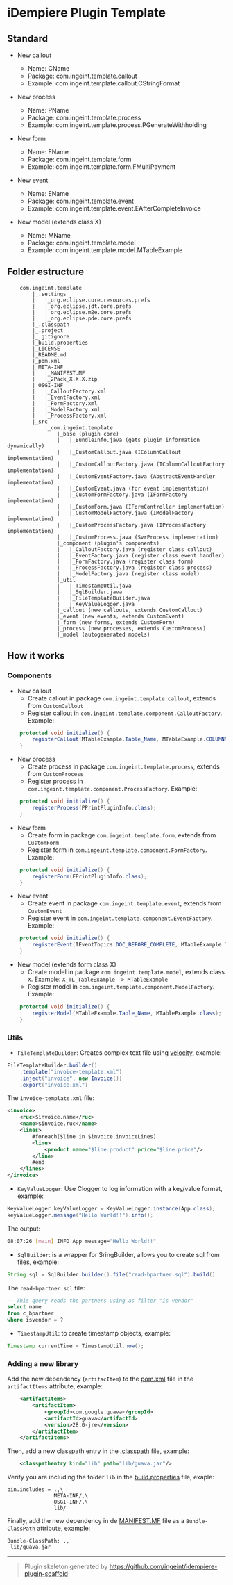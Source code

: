 # iDempiere Plugin Template

## Standard

- New callout
    * Name: CName
    * Package: com.ingeint.template.callout
    * Example: com.ingeint.template.callout.CStringFormat

- New process
    * Name: PName
    * Package: com.ingeint.template.process
    * Example: com.ingeint.template.process.PGenerateWithholding

- New form
    * Name: FName
    * Package: com.ingeint.template.form
    * Example: com.ingeint.template.form.FMultiPayment

- New event
    * Name: EName
    * Package: com.ingeint.template.event
    * Example: com.ingeint.template.event.EAfterCompleteInvoice

- New model (extends class X)
    * Name: MName
    * Package: com.ingeint.template.model
    * Example: com.ingeint.template.model.MTableExample

## Folder estructure

```
    com.ingeint.template
        |_.settings
        |   |_org.eclipse.core.resources.prefs
        |   |_org.eclipse.jdt.core.prefs
        |   |_org.eclipse.m2e.core.prefs
        |   |_org.eclipse.pde.core.prefs
        |_.classpath
        |_.project
        |_.gitignore
        |_build.properties
        |_LICENSE
        |_README.md
        |_pom.xml
        |_META-INF
        |   |_MANIFEST.MF
        |   |_2Pack_X.X.X.zip
        |_OSGI-INF
        |   |_CalloutFactory.xml
        |   |_EventFactory.xml
        |   |_FormFactory.xml
        |   |_ModelFactory.xml
        |   |_ProcessFactory.xml
        |_src
            |_com.ingeint.template
                |_base (plugin core)
                |   |_BundleInfo.java (gets plugin information dynamically)
                |   |_CustomCallout.java (IColumnCallout implementation)
                |   |_CustomCalloutFactory.java (IColumnCalloutFactory implementation)
                |   |_CustomEventFactory.java (AbstractEventHandler implementation)
                |   |_CustomEvent.java (for event implementation)
                |   |_CustomFormFactory.java (IFormFactory implementation)
                |   |_CustomForm.java (IFormController implementation)
                |   |_CustomModelFactory.java (IModelFactory implementation)
                |   |_CustomProcessFactory.java (IProcessFactory implementation)
                |   |_CustomProcess.java (SvrProcess implementation)
                |_component (plugin's components)
                |   |_CalloutFactory.java (register class callout)
                |   |_EventFactory.java (register class event handler)
                |   |_FormFactory.java (register class form)
                |   |_ProcessFactory.java (register class process)
                |   |_ModelFactory.java (register class model)
                |_util
                |   |_TimestampUtil.java
                |   |_SqlBuilder.java
                |   |_FileTemplateBuilder.java
                |   |_KeyValueLogger.java
                |_callout (new callouts, extends CustomCallout)
                |_event (new events, extends CustomEvent)
                |_form (new forms, extends CustomForm)
                |_process (new processes, extends CustomProcess)
                |_model (autogenerated models)
```

## How it works

### Components

- New callout
    * Create callout in package `com.ingeint.template.callout`, extends from `CustomCallout`
    * Register callout in `com.ingeint.template.component.CalloutFactory`. Example:

```java
    protected void initialize() {
        registerCallout(MTableExample.Table_Name, MTableExample.COLUMNNAME_Text, CPrintPluginInfo.class);
    }
```

- New process
    * Create process in package `com.ingeint.template.process`, extends from `CustomProcess`
    * Register process in `com.ingeint.template.component.ProcessFactory`. Example:

```java
    protected void initialize() {
        registerProcess(PPrintPluginInfo.class);
    }
```

- New form
    * Create form in package `com.ingeint.template.form`, extends from `CustomForm`
    * Register form in `com.ingeint.template.component.FormFactory`. Example:

```java
    protected void initialize() {
        registerForm(FPrintPluginInfo.class);
    }
```

- New event
    * Create event in package `com.ingeint.template.event`, extends from `CustomEvent`
    * Register event in `com.ingeint.template.component.EventFactory`. Example:

```java
    protected void initialize() {
        registerEvent(IEventTopics.DOC_BEFORE_COMPLETE, MTableExample.Table_Name, EPrintPluginInfo.class);
    }
```

- New model (extends form class X)
    * Create model in package `com.ingeint.template.model`, extends class `X`. Example: `X_TL_TableExample -> MTableExample`
    * Register model in `com.ingeint.template.component.ModelFactory`. Example:

```java
    protected void initialize() {
        registerModel(MTableExample.Table_Name, MTableExample.class);
    }
```

### Utils

- `FileTemplateBuilder`: Creates complex text file using [velocity](https://velocity.apache.org/), example:

```java
FileTemplateBuilder.builder()
    .template("invoice-template.xml")
    .inject("invoice", new Invoice())
    .export("invoice.xml")
```

The `invoice-template.xml` file:

```xml
<invoice>
    <ruc>$invoice.name</ruc>
    <name>$invoice.ruc</name>
    <lines>
        #foreach($line in $invoice.invoiceLines)
        <line>
            <product name="$line.product" price="$line.price"/>
        </line>
        #end
    </lines>
</invoice>
```

- `KeyValueLogger`: Use Clogger to log information with a key/value format, example:

```java
KeyValueLogger keyValueLogger = KeyValueLogger.instance(App.class);
keyValueLogger.message("Hello World!!").info();
```

The output:

```bash
08:07:26 [main] INFO App message="Hello World!!"
```

- `SqlBuilder`: is a wrapper for SringBuilder, allows you to create sql from files, example:

```java
String sql = SqlBuilder.builder().file("read-bpartner.sql").build()
```

The `read-bpartner.sql` file:

```sql
-- This query reads the partners using as filter "is vendor"
select name
from c_bpartner
where isvendor = ?
```

- `TimestampUtil`: to create timestamp objects, example:

```java
Timestamp currentTime = TimestampUtil.now();
```

### Adding a new library

Add the new dependency (`artifacItem`) to the [pom.xml](pom.xml) file in the `artifactItems` attribute, example:

```xml
    <artifactItems>
        <artifactItem>
            <groupId>com.google.guava</groupId>
            <artifactId>guava</artifactId>
            <version>28.0-jre</version>
        </artifactItem>
    </artifactItems>
```

Then, add a new classpath entry in the [.classpath](.classpath) file, example:
```xml
    <classpathentry kind="lib" path="lib/guava.jar"/>
```

Verify you are including the folder `lib` in the [build.properties](build.properties) file, exaple:

```properties
bin.includes = .,\
               META-INF/,\
               OSGI-INF/,\
               lib/
```

Finally, add the new dependency in de [MANIFEST.MF](META-INF/MANIFEST.MF) file as a `Bundle-ClassPath` attribute, example:

```manifest
Bundle-ClassPath: .,
 lib/guava.jar
```

---

> Plugin skeleton generated by https://github.com/ingeint/idempiere-plugin-scaffold
